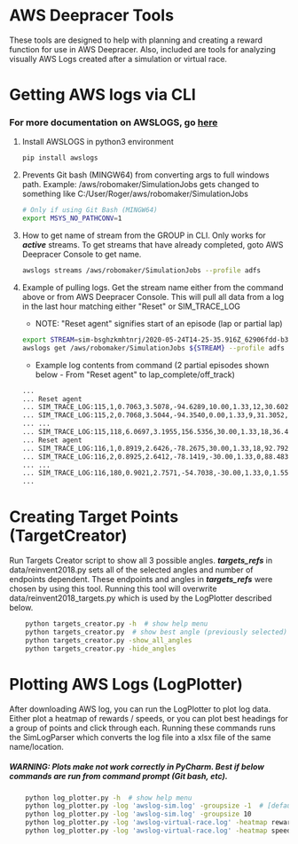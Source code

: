 # AWS Deepracer Tools
These tools are designed to help with planning and creating a reward function for use in AWS Deepracer.
Also, included are tools for analyzing visually AWS Logs created after a simulation or virtual race.

# Getting AWS logs via CLI
### For more documentation on AWSLOGS, go [here](https://github.com/jorgebastida/awslogs)

1. Install AWSLOGS in python3 environment
    ```bash
    pip install awslogs
    ```

2. Prevents Git bash (MINGW64) from converting args to full windows path. 
   Example: /aws/robomaker/SimulationJobs gets changed to something like 
   C:/User/Roger/aws/robomaker/SimulationJobs
    ```bash
    # Only if using Git Bash (MINGW64)
    export MSYS_NO_PATHCONV=1
    ```

3. How to get name of stream from the GROUP in CLI. Only works for __*active*__ streams. 
   To get streams that have already completed, goto AWS Deepracer Console to get name.
    ```bash
    awslogs streams /aws/robomaker/SimulationJobs --profile adfs
    ```

4. Example of pulling logs.  Get the stream name either from the command above or from AWS Deepracer Console. 
   This will pull all data from a log in the last hour matching either "Reset" or SIM_TRACE_LOG 
   * NOTE: "Reset agent" signifies start of an episode (lap or partial lap)
    ```bash
    export STREAM=sim-bsghzkmhtnrj/2020-05-24T14-25-35.916Z_62906fdd-b366-4702-b037-1f71fb05e422/SimulationApplicationLogs
    awslogs get /aws/robomaker/SimulationJobs ${STREAM} --profile adfs --start='1 hour' --filter-pattern=?Reset\ ?SIM_TRACE_LOG > sim-24may.log
    ```
    * Example log contents from command (2 partial episodes shown below - From "Reset agent" to lap_complete/off_track)
    ```bash
    ...
    ... Reset agent
    ... SIM_TRACE_LOG:115,1,0.7063,3.5078,-94.6289,10.00,1.33,12,30.6025,False,True,0.7872,53,17.67,1590332225.6433063,in_progress
    ... SIM_TRACE_LOG:115,2,0.7068,3.5044,-94.3540,0.00,1.33,9,31.3052,False,True,0.8068,53,17.67,1590332225.710158,in_progress
    ... ...
    ... SIM_TRACE_LOG:115,118,6.0697,3.1955,156.5356,30.00,1.33,18,36.4504,True,False,63.1696,25,17.67,1590332233.4615955,off_track
    ... Reset agent
    ... SIM_TRACE_LOG:116,1,0.8919,2.6426,-78.2675,30.00,1.33,18,92.7929,False,True,0.7944,55,17.67,1590332233.888272,in_progress
    ... SIM_TRACE_LOG:116,2,0.8925,2.6412,-78.1419,-30.00,1.33,0,88.4836,False,True,0.8031,55,17.67,1590332233.9341087,in_progress
    ... ...
    ... SIM_TRACE_LOG:116,180,0.9021,2.7571,-54.7038,-30.00,1.33,0,1.5581,True,True,100.0000,54,17.67,1590332245.833309,lap_complete
    ...
    ```
# Creating Target Points (TargetCreator)
Run Targets Creator script to show all 3 possible angles.
__*targets_refs*__ in data/reinvent2018.py sets all of the selected angles and number of endpoints dependent. 
These endpoints and angles in __*targets_refs*__ were chosen by using this tool.
Running this tool will overwrite data/reinvent2018_targets.py which is used by the LogPlotter described below.
```bash
    python targets_creator.py -h  # show help menu
    python targets_creator.py  # show best angle (previously selected)
    python targets_creator.py -show_all_angles
    python targets_creator.py -hide_angles
```

# Plotting AWS Logs (LogPlotter)
After downloading AWS log, you can run the LogPlotter to plot log data.
Either plot a heatmap of rewards / speeds, or you can plot best headings for a group of points and click through each.
Running these commands runs the SimLogParser which converts the log file into a xlsx file of the same name/location.
##### WARNING: Plots make not work correctly in PyCharm. Best if below commands are run from command prompt (Git bash, etc).
```bash
    python log_plotter.py -h  # show help menu
    python log_plotter.py -log 'awslog-sim.log' -groupsize -1  # [default] show one whole episode per click
    python log_plotter.py -log 'awslog-sim.log' -groupsize 10
    python log_plotter.py -log 'awslog-virtual-race.log' -heatmap reward
    python log_plotter.py -log 'awslog-virtual-race.log' -heatmap speed
```
